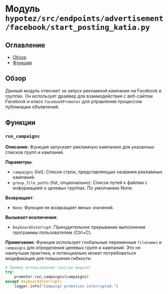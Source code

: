 # Модуль `hypotez/src/endpoints/advertisement/facebook/start_posting_katia.py`

## Оглавление

* [Обзор](#обзор)
* [Функции](#функции)


## Обзор

Данный модуль отвечает за запуск рекламной кампании на Facebook в группах. Он использует драйвер для взаимодействия с веб-сайтом Facebook и класс `FacebookPromoter` для управления процессом публикации объявлений.

## Функции

### `run_campaigns`

**Описание**: Функция запускает рекламную кампанию для указанных списков групп и кампаний.

**Параметры**:

- `campaigns` (list): Список строк, представляющих названия рекламных кампаний.
- `group_file_paths` (list, опционально): Список путей к файлам с информацией о целевых группах. По умолчанию None.

**Возвращает**:

- `None`: Функция не возвращает явных значений.

**Вызывает исключения**:

- `KeyboardInterrupt`: Принудительное прерывание выполнения программы пользователем (Ctrl+C).


**Примечание**:
Функция использует глобальные переменные `filenames` и `campaigns` для определения целевых групп и кампаний.  Это не наилучшая практика, и потенциально может потребоваться модификация для повышения гибкости.


```python
# Пример использования (внутри модуля)
try:
    promoter.run_campaigns(campaigns)
except KeyboardInterrupt:
    logger.info("Campaign promotion interrupted.")
```